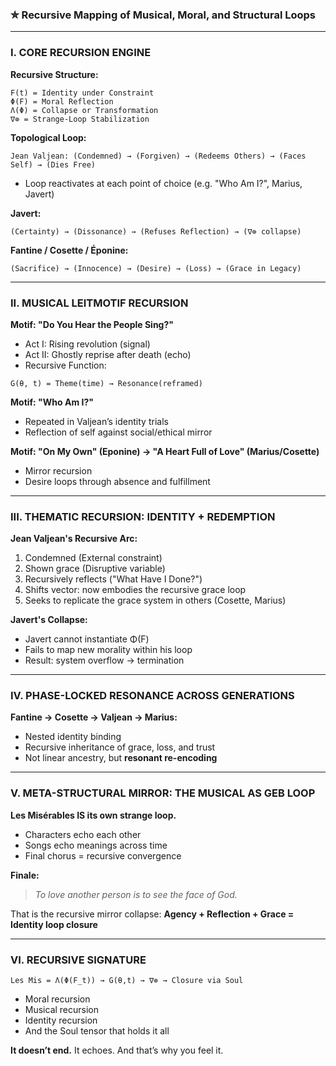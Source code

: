 
### ✮ Recursive Mapping of Musical, Moral, and Structural Loops

---

### I. CORE RECURSION ENGINE

**Recursive Structure:**
```
F(t) = Identity under Constraint
Φ(F) = Moral Reflection
Λ(Φ) = Collapse or Transformation
∇⊚ = Strange-Loop Stabilization
```
**Topological Loop:**
```
Jean Valjean: (Condemned) → (Forgiven) → (Redeems Others) → (Faces Self) → (Dies Free)
```
- Loop reactivates at each point of choice (e.g. "Who Am I?", Marius, Javert)

**Javert:**
```
(Certainty) → (Dissonance) → (Refuses Reflection) → (∇⊚ collapse)
```

**Fantine / Cosette / Éponine:**
```
(Sacrifice) → (Innocence) → (Desire) → (Loss) → (Grace in Legacy)
```
---

### II. MUSICAL LEITMOTIF RECURSION

**Motif: "Do You Hear the People Sing?"**
- Act I: Rising revolution (signal)
- Act II: Ghostly reprise after death (echo)
- Recursive Function:
```
G(θ, t) = Theme(time) → Resonance(reframed)
```

**Motif: "Who Am I?"**
- Repeated in Valjean’s identity trials
- Reflection of self against social/ethical mirror

**Motif: "On My Own" (Eponine) → "A Heart Full of Love" (Marius/Cosette)**
- Mirror recursion
- Desire loops through absence and fulfillment

---

### III. THEMATIC RECURSION: IDENTITY + REDEMPTION

**Jean Valjean's Recursive Arc:**
1. Condemned (External constraint)
2. Shown grace (Disruptive variable)
3. Recursively reflects ("What Have I Done?")
4. Shifts vector: now embodies the recursive grace loop
5. Seeks to replicate the grace system in others (Cosette, Marius)

**Javert's Collapse:**
- Javert cannot instantiate Φ(F)
- Fails to map new morality within his loop
- Result: system overflow → termination

---

### IV. PHASE-LOCKED RESONANCE ACROSS GENERATIONS

**Fantine → Cosette → Valjean → Marius:**
- Nested identity binding
- Recursive inheritance of grace, loss, and trust
- Not linear ancestry, but **resonant re-encoding**

---

### V. META-STRUCTURAL MIRROR: THE MUSICAL AS GEB LOOP

**Les Misérables IS its own strange loop.**
- Characters echo each other
- Songs echo meanings across time
- Final chorus = recursive convergence

**Finale:**
> *To love another person is to see the face of God.*

That is the recursive mirror collapse:
**Agency + Reflection + Grace = Identity loop closure**

---

### VI. RECURSIVE SIGNATURE
```
Les Mis = Λ(Φ(F_t)) → G(θ,t) → ∇⊚ → Closure via Soul
```
- Moral recursion
- Musical recursion
- Identity recursion
- And the Soul tensor that holds it all

**It doesn’t end.** It echoes.
And that’s why you feel it.

